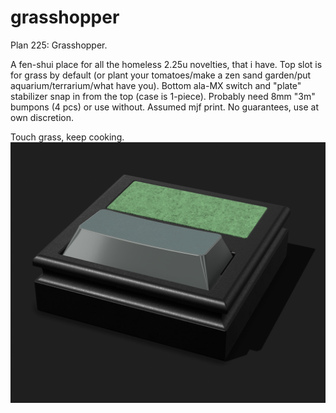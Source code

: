 # grasshopper
Plan 225: Grasshopper.

A fen-shui place for all the homeless 2.25u novelties, that i have. Top slot is for grass by default (or plant your tomatoes/make a zen sand garden/put aquarium/terrarium/what have you). Bottom ala-MX switch and "plate" stabilizer snap in from the top (case is 1-piece). Probably need 8mm "3m" bumpons (4 pcs) or use without. Assumed mjf print. No guarantees, use at own discretion. 

Touch grass, keep cooking.
![grasshopper](https://github.com/grezeh/grasshopper/blob/main/plan%20225-grasshopper.png)
